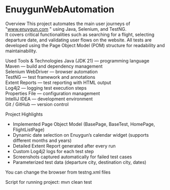 # EnuygunWebAutomation

Overview
This project automates the main user journeys of "www.enuygun.com " using Java, Selenium, and TestNG.  
It covers critical functionalities such as searching for a flight, selecting departure date, and validating user flows on the website.
All tests are developed using the Page Object Model (POM) structure for readability and maintainability.

Used Tools & Technologies
Java (JDK 21) — programming language  
Maven — build and dependency management  
Selenium WebDriver — browser automation  
TestNG — test framework and annotations  
Extent Reports — test reporting with HTML output  
Log4j2 — logging test execution steps  
Properties File — configuration management  
IntelliJ IDEA — development environment  
Git / GitHub — version control

Project Highlights
- Implemented Page Object Model (BasePage, BaseTest, HomePage, FlightListPage)
- Dynamic date selection on Enuygun’s calendar widget (supports different months and years)
- Detailed Extent Report generated after every run
- Custom Log4j2 logs for each test step
- Screenshots captured automatically for failed test cases
- Parameterized test data (departure city, destination city, dates)

You can change the browser from testng.xml files

Script for running project: mvn clean test

